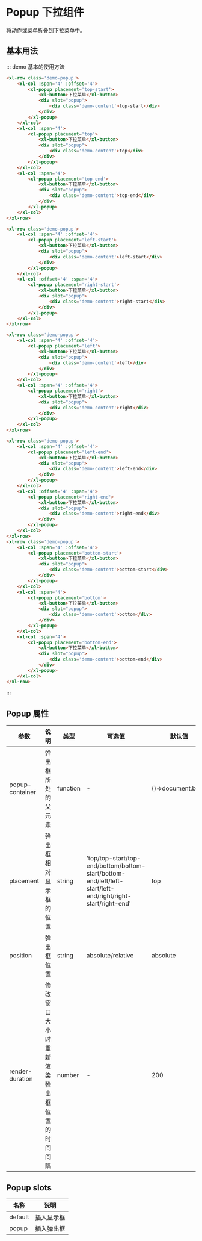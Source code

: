 <script>
    export default{
        data(){
            return{
                visiable:false
            }
        }
    }
</script>

<style>
    .demo-popup{
        margin-bottom:2em;
    }
    .demo-content{
        background-color: rgba(70,76,91,.9);
        color:#fff;
        padding: 0.8em 1.5em;
        border-radius: 4px;

    }
</style>

# Popup 下拉组件

将动作或菜单折叠到下拉菜单中。

## 基本用法

::: demo 基本的使用方法

```html
<xl-row class='demo-popup'>
    <xl-col :span='4' :offset='4'>
        <xl-popup placement='top-start'>
            <xl-button>下拉菜单</xl-button>
            <div slot="popup">
                <div class='demo-content'>top-start</div>
            </div>
        </xl-popup>
    </xl-col>
    <xl-col :span='4'>
        <xl-popup placement='top'>
            <xl-button>下拉菜单</xl-button>
            <div slot="popup">
                <div class='demo-content'>top</div>
            </div>
        </xl-popup>
    </xl-col>
    <xl-col :span='4'>
        <xl-popup placement='top-end'>
            <xl-button>下拉菜单</xl-button>
            <div slot="popup">
                <div class='demo-content'>top-end</div>
            </div>
        </xl-popup>
    </xl-col>
</xl-row>

<xl-row class='demo-popup'>
    <xl-col :span='4' :offset='4'>
        <xl-popup placement='left-start'>
            <xl-button>下拉菜单</xl-button>
            <div slot="popup">
                <div class='demo-content'>left-start</div>
            </div>
        </xl-popup>
    </xl-col>
    <xl-col :offset='4' :span='4'>
        <xl-popup placement='right-start'>
            <xl-button>下拉菜单</xl-button>
            <div slot="popup">
                <div class='demo-content'>right-start</div>
            </div>
        </xl-popup>
    </xl-col>
</xl-row>

<xl-row class='demo-popup'>
    <xl-col :span='4' :offset='4'>
        <xl-popup placement='left'>
            <xl-button>下拉菜单</xl-button>
            <div slot="popup">
                <div class='demo-content'>left</div>
            </div>
        </xl-popup>
    </xl-col>
    <xl-col :span='4' :offset='4'>
        <xl-popup placement='right'>
            <xl-button>下拉菜单</xl-button>
            <div slot="popup">
                <div class='demo-content'>right</div>
            </div>
        </xl-popup>
    </xl-col>
</xl-row>

<xl-row class='demo-popup'>
    <xl-col :span='4' :offset='4'>
        <xl-popup placement='left-end'>
            <xl-button>下拉菜单</xl-button>
            <div slot="popup">
                <div class='demo-content'>left-end</div>
            </div>
        </xl-popup>
    </xl-col>
    <xl-col :offset='4' :span='4'>
        <xl-popup placement='right-end'>
            <xl-button>下拉菜单</xl-button>
            <div slot="popup">
                <div class='demo-content'>right-end</div>
            </div>
        </xl-popup>
    </xl-col>
</xl-row>
<xl-row class='demo-popup'>
    <xl-col :span='4' :offset='4'>
        <xl-popup placement='bottom-start'>
            <xl-button>下拉菜单</xl-button>
            <div slot="popup">
                <div class='demo-content'>bottom-start</div>
            </div>
        </xl-popup>
    </xl-col>
    <xl-col :span='4'>
        <xl-popup placement='bottom'>
            <xl-button>下拉菜单</xl-button>
            <div slot="popup">
                <div class='demo-content'>bottom</div>
            </div>
        </xl-popup>
    </xl-col>
    <xl-col :span='4'>
        <xl-popup placement='bottom-end'>
            <xl-button>下拉菜单</xl-button>
            <div slot="popup">
                <div class='demo-content'>bottom-end</div>
            </div>
        </xl-popup>
    </xl-col>
</xl-row>
```

:::

## Popup 属性

| 参数           | 说明                                       | 类型     | 可选值                                                                                                      | 默认值            |
| -------------- | ------------------------------------------ | -------- | ----------------------------------------------------------------------------------------------------------- | ----------------- |
| popup-container | 弹出框所处的父元素                         | function | -                                                                                                           | ()=>document.body |
| placement      | 弹出框相对显示框的位置                     | string   | 'top/top-start/top-end/bottom/bottom-start/bottom-end/left/left-start/left-end/right/right-start/right-end' | top               |
| position       | 弹出框位置                                 | string   | absolute/relative                                                                                           | absolute          |
| render-duration | 修改窗口大小时重新渲染弹出框位置的时间间隔 | number   | -                                                                                                           | 200               |

## Popup slots

| 名称    | 说明       |
| ------- | ---------- |
| default | 插入显示框 |
| popup   | 插入弹出框 |
